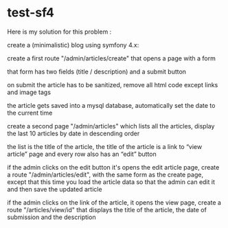# test-sf4

Here is my solution for this problem :

create a (minimalistic) blog using symfony 4.x:
 
create a first route "/admin/articles/create" that opens a page with a form
 
that form has two fields (title / description) and a submit button
 
on submit the article has to be sanitized, remove all html code except links and image tags
 
the article gets saved into a mysql database, automatically set the date to the current time
 
create a second page "/admin/articles" which lists all the articles, display the last 10 articles by date in descending order
 
the list is the title of the article, the title of the article is a link to “view article” page and every row also has an “edit” button
 
if the admin clicks on the edit button it's opens the edit article page, create a route "/admin/articles/edit", with the same form as the create page, except that this time you load the article data so that the admin can edit it and then save the updated article
 
if the admin clicks on the link of the article, it opens the view page, create a route "/articles/view/id" that displays the title of the article, the date of submission and the description
